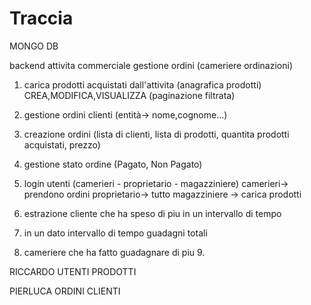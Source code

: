 <h1>Traccia</h1>

MONGO DB

backend attivita commerciale
gestione ordini (cameriere ordinazioni)

1. carica prodotti acquistati dall'attivita (anagrafica prodotti)
   CREA,MODIFICA,VISUALIZZA (paginazione filtrata)

2. gestione ordini clienti (entità-> nome,cognome...)
3. creazione ordini (lista di clienti, lista di prodotti, quantita prodotti acquistati, prezzo)
4. gestione stato ordine (Pagato, Non Pagato)
5. login utenti (camerieri - proprietario - magazziniere)
   camerieri-> prendono ordini
   proprietario-> tutto
   magazziniere -> carica prodotti

6. estrazione cliente che ha speso di piu in un intervallo di tempo
7. in un dato intervallo di tempo guadagni totali
8. cameriere che ha fatto guadagnare di piu 9.

RICCARDO
UTENTI
PRODOTTI

PIERLUCA
ORDINI
CLIENTI
